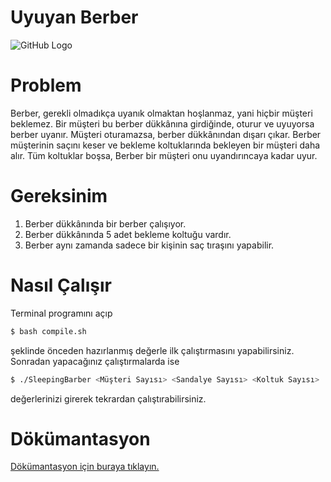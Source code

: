 # Uyuyan Berber
![GitHub Logo](https://i.hizliresim.com/OJSsP8.jpg)
# Problem
Berber, gerekli olmadıkça uyanık olmaktan hoşlanmaz, yani hiçbir müşteri beklemez. Bir müşteri bu berber dükkânına girdiğinde, oturur ve uyuyorsa berber uyanır. Müşteri oturamazsa, berber dükkânından dışarı çıkar. Berber müşterinin saçını keser ve bekleme koltuklarında bekleyen bir müşteri daha alır. Tüm koltuklar boşsa, Berber bir müşteri onu uyandırıncaya kadar uyur.
# Gereksinim
1. Berber dükkânında bir berber çalışıyor.
2. Berber dükkânında 5 adet bekleme koltuğu vardır.
3. Berber aynı zamanda sadece bir kişinin saç tıraşını yapabilir.
# Nasıl Çalışır
Terminal programını açıp 
```sh
$ bash compile.sh
```
şeklinde önceden hazırlanmış değerle ilk çalıştırmasını yapabilirsiniz. Sonradan yapacağınız çalıştırmalarda ise
```sh
$ ./SleepingBarber <Müşteri Sayısı> <Sandalye Sayısı> <Koltuk Sayısı>
```
değerlerinizi girerek tekrardan çalıştırabilirsiniz.
# Dökümantasyon
[Dökümantasyon için buraya tıklayın.](https://cbuedu-my.sharepoint.com/:w:/g/personal/162804011_ogr_cbu_edu_tr/EX9gLahNxR1Ol151zjbq6fIBxx0HKiVZOG55R8Auk5dTVg?e=HuXDr3)
